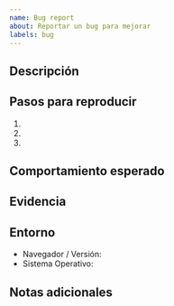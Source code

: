 ```yaml
---
name: Bug report
about: Reportar un bug para mejorar
labels: bug
---
```


## Descripción

## Pasos para reproducir
1. 
2. 
3. 

## Comportamiento esperado

## Evidencia
<!-- Logs, capturas, etc. -->

## Entorno
- Navegador / Versión:
- Sistema Operativo:

## Notas adicionales
